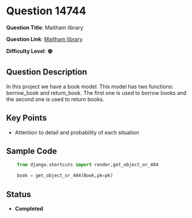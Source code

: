 
# Question 14744

**Question Title**: Maitham library

**Question Link**: [Maitham library](https://quera.org/problemset/14744) 

**Difficulty Level**: 🟠
## Question Description
In this project we have a book model. This model has two functions: borrow_book and return_book. The first one is used to borrow books and the second one is used to return books.

## Key Points
- Attention to detail and probability of each situation


## Sample Code
```python
    from django.shortcuts import render,get_object_or_404

    book = get_object_or_404(Book,pk=pk)
```



## Status

- **Completed**
